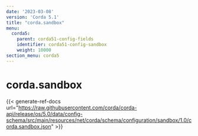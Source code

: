 ```yaml
---
date: '2023-03-08'
version: 'Corda 5.1'
title: "corda.sandbox"
menu:
  corda5:
    parent: corda51-config-fields
    identifier: corda51-config-sandbox
    weight: 10000
section_menu: corda5
---
```

# corda.sandbox
{{< generate-ref-docs url="https://raw.githubusercontent.com/corda/corda-api/release/os/5.0/data/config-schema/src/main/resources/net/corda/schema/configuration/sandbox/1.0/corda.sandbox.json" >}}